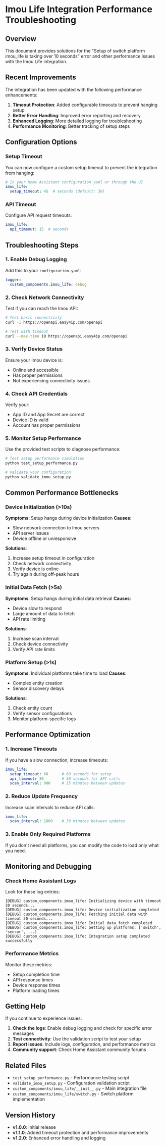 # Imou Life Integration Performance Troubleshooting

## Overview

This document provides solutions for the "Setup of switch platform imou_life is taking over 10 seconds" error and other performance issues with the Imou Life integration.

## Recent Improvements

The integration has been updated with the following performance enhancements:

1. **Timeout Protection**: Added configurable timeouts to prevent hanging setup
2. **Better Error Handling**: Improved error reporting and recovery
3. **Enhanced Logging**: More detailed logging for troubleshooting
4. **Performance Monitoring**: Better tracking of setup steps

## Configuration Options

### Setup Timeout

You can now configure a custom setup timeout to prevent the integration from hanging:

```yaml
# In your Home Assistant configuration.yaml or through the UI
imou_life:
  setup_timeout: 45  # seconds (default: 30)
```

### API Timeout

Configure API request timeouts:

```yaml
imou_life:
  api_timeout: 15  # seconds
```

## Troubleshooting Steps

### 1. Enable Debug Logging

Add this to your `configuration.yaml`:

```yaml
logger:
  custom_components.imou_life: debug
```

### 2. Check Network Connectivity

Test if you can reach the Imou API:

```bash
# Test basic connectivity
curl -I https://openapi.easy4ip.com/openapi

# Test with timeout
curl --max-time 10 https://openapi.easy4ip.com/openapi
```

### 3. Verify Device Status

Ensure your Imou device is:
- Online and accessible
- Has proper permissions
- Not experiencing connectivity issues

### 4. Check API Credentials

Verify your:
- App ID and App Secret are correct
- Device ID is valid
- Account has proper permissions

### 5. Monitor Setup Performance

Use the provided test scripts to diagnose performance:

```bash
# Test setup performance simulation
python test_setup_performance.py

# Validate your configuration
python validate_imou_setup.py
```

## Common Performance Bottlenecks

### Device Initialization (>10s)

**Symptoms**: Setup hangs during device initialization
**Causes**:
- Slow network connection to Imou servers
- API server issues
- Device offline or unresponsive

**Solutions**:
1. Increase setup timeout in configuration
2. Check network connectivity
3. Verify device is online
4. Try again during off-peak hours

### Initial Data Fetch (>5s)

**Symptoms**: Setup hangs during initial data retrieval
**Causes**:
- Device slow to respond
- Large amount of data to fetch
- API rate limiting

**Solutions**:
1. Increase scan interval
2. Check device connectivity
3. Verify API rate limits

### Platform Setup (>1s)

**Symptoms**: Individual platforms take time to load
**Causes**:
- Complex entity creation
- Sensor discovery delays

**Solutions**:
1. Check entity count
2. Verify sensor configurations
3. Monitor platform-specific logs

## Performance Optimization

### 1. Increase Timeouts

If you have a slow connection, increase timeouts:

```yaml
imou_life:
  setup_timeout: 60      # 60 seconds for setup
  api_timeout: 30        # 30 seconds for API calls
  scan_interval: 900     # 15 minutes between updates
```

### 2. Reduce Update Frequency

Increase scan intervals to reduce API calls:

```yaml
imou_life:
  scan_interval: 1800    # 30 minutes between updates
```

### 3. Enable Only Required Platforms

If you don't need all platforms, you can modify the code to load only what you need.

## Monitoring and Debugging

### Check Home Assistant Logs

Look for these log entries:

```
[DEBUG] custom_components.imou_life: Initializing device with timeout 30 seconds...
[DEBUG] custom_components.imou_life: Device initialization completed
[DEBUG] custom_components.imou_life: Fetching initial data with timeout 30 seconds...
[DEBUG] custom_components.imou_life: Initial data fetch completed
[DEBUG] custom_components.imou_life: Setting up platforms: ['switch', 'sensor', ...]
[DEBUG] custom_components.imou_life: Integration setup completed successfully
```

### Performance Metrics

Monitor these metrics:
- Setup completion time
- API response times
- Device response times
- Platform loading times

## Getting Help

If you continue to experience issues:

1. **Check the logs**: Enable debug logging and check for specific error messages
2. **Test connectivity**: Use the validation script to test your setup
3. **Report issues**: Include logs, configuration, and performance metrics
4. **Community support**: Check Home Assistant community forums

## Related Files

- `test_setup_performance.py` - Performance testing script
- `validate_imou_setup.py` - Configuration validation script
- `custom_components/imou_life/__init__.py` - Main integration file
- `custom_components/imou_life/switch.py` - Switch platform implementation

## Version History

- **v1.0.0**: Initial release
- **v1.1.0**: Added timeout protection and performance improvements
- **v1.2.0**: Enhanced error handling and logging
